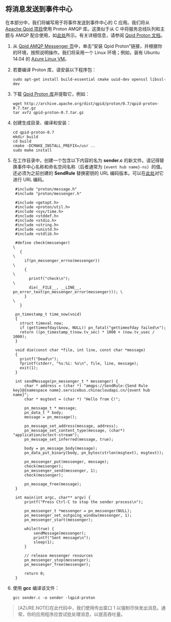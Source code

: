 ## 将消息发送到事件中心
在本部分中，我们将编写用于将事件发送到事件中心的 C 应用。我们将从 [Apache Qpid 项目](http://qpid.apache.org/)使用 Proton AMQP 库。这类似于从 C 中将服务总线队列和主题与 AMQP 配合使用，如[此处](https://code.msdn.microsoft.com/WindowsAzure/Using-Apache-Qpid-Proton-C-afd76504)所示。有关详细信息，请参阅 [Qpid Proton 文档](http://qpid.apache.org/proton/index.html)。

1. 从 [Qpid AMQP Messenger 页](http://qpid.apache.org/components/messenger/index.html)中，单击“安装 Qpid Proton”链接，并根据你的环境，按照说明操作。我们将采用一个 Linux 环境；例如，装有 Ubuntu 14.04 的 [Azure Linux VM](/documentation/articles/virtual-machines-linux-quick-create-cli/)。

2. 若要编译 Proton 库，请安装以下程序包：

	```
	sudo apt-get install build-essential cmake uuid-dev openssl libssl-dev
	```

3. 下载 [Qpid Proton 库](http://qpid.apache.org/proton/index.html)并提取它，例如：

	```
	wget http://archive.apache.org/dist/qpid/proton/0.7/qpid-proton-0.7.tar.gz
	tar xvfz qpid-proton-0.7.tar.gz
	```

4. 创建生成目录、编译和安装：

	```
	cd qpid-proton-0.7
	mkdir build
	cd build
	cmake -DCMAKE_INSTALL_PREFIX=/usr ..
	sudo make install
	```

5. 在工作目录中，创建一个包含以下内容的名为 **sender.c** 的新文件。请记得替换事件中心名称和命名空间名称（后者通常为 `{event hub name}-ns`）的值。还必须为之前创建的 **SendRule** 替换密钥的 URL 编码版本。可以在[此处](http://www.w3schools.com/tags/ref_urlencode.asp)对它进行 URL 编码。

	
    	#include "proton/message.h"
    	#include "proton/messenger.h"
    	
    	#include <getopt.h>
    	#include <proton/util.h>
    	#include <sys/time.h>
    	#include <stddef.h>
    	#include <stdio.h>
    	#include <string.h>
    	#include <unistd.h>
    	#include <stdlib.h>
    	
    	#define check(messenger)                                                     \
    	  {                                                                          \
    	    if(pn_messenger_errno(messenger))                                        \
    	    {                                                                        \
    	      printf("check\n");													 \
    	      die(__FILE__, __LINE__, pn_error_text(pn_messenger_error(messenger))); \
    	    }                                                                        \
    	  }  
    	
    	pn_timestamp_t time_now(void)
    	{
    	  struct timeval now;
    	  if (gettimeofday(&now, NULL)) pn_fatal("gettimeofday failed\n");
    	  return ((pn_timestamp_t)now.tv_sec) * 1000 + (now.tv_usec / 1000);
    	}  
    	
    	void die(const char *file, int line, const char *message)
    	{
    	  printf("Dead\n");
    	  fprintf(stderr, "%s:%i: %s\n", file, line, message);
    	  exit(1);
    	}
    	
    	int sendMessage(pn_messenger_t * messenger) {
    		char * address = (char *) "amqps://SendRule:{Send Rule key}@{namespace name}.servicebus.chinacloudapi.cn/{event hub name}";
    		char * msgtext = (char *) "Hello from C!";
    	
    		pn_message_t * message;
    		pn_data_t * body;
    		message = pn_message();
    	
    		pn_message_set_address(message, address);
    		pn_message_set_content_type(message, (char*) "application/octect-stream");
    		pn_message_set_inferred(message, true);
    	
    		body = pn_message_body(message);
    		pn_data_put_binary(body, pn_bytes(strlen(msgtext), msgtext));
    	
    		pn_messenger_put(messenger, message);
    		check(messenger);
    		pn_messenger_send(messenger, 1);
    		check(messenger);
    	
    		pn_message_free(message);
    	}
    	
    	int main(int argc, char** argv) {
    		printf("Press Ctrl-C to stop the sender process\n");
    	
    		pn_messenger_t *messenger = pn_messenger(NULL);
    		pn_messenger_set_outgoing_window(messenger, 1);
    		pn_messenger_start(messenger);
    	
    		while(true) {
    			sendMessage(messenger);
    			printf("Sent message\n");
    			sleep(1);
    		}
    	
    		// release messenger resources
    		pn_messenger_stop(messenger);
    		pn_messenger_free(messenger);
    	
    		return 0;
    	}
    	

6. 使用 **gcc** 编译该文件：

	```
	gcc sender.c -o sender -lqpid-proton
	```

> [AZURE.NOTE]在此代码中，我们使用传出窗口 1 以强制尽快发出消息。通常，你的应用程序应尝试批处理消息，以提高吞吐量。

<!---HONumber=Mooncake_0104_2016-->